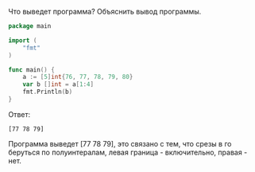 Что выведет программа? Объяснить вывод программы.

```go
package main

import (
    "fmt"
)

func main() {
    a := [5]int{76, 77, 78, 79, 80}
    var b []int = a[1:4]
    fmt.Println(b)
}
```

Ответ:
```
[77 78 79]
```
Программа выведет [77 78 79], это связано с тем, что срезы в го беруться по полуинтералам,
левая граница - включительно, правая - нет.
